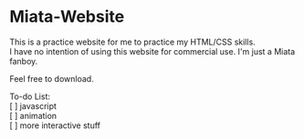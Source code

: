 # Miata-Website

This is a practice website for me to practice my HTML/CSS skills.
<br/>I have no intention of using this website for commercial use. I'm just a Miata fanboy.

Feel free to download.

To-do List: <br/>
[ ] javascript <br/>
[ ] animation <br/>
[ ] more interactive stuff <br/>

